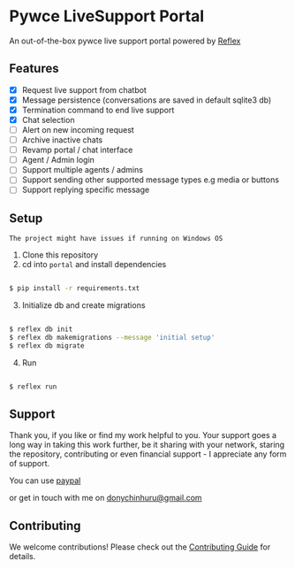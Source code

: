 # Pywce LiveSupport Portal
An out-of-the-box pywce live support portal powered by [Reflex]()

## Features
- [x] Request live support from chatbot 
- [x] Message persistence (conversations are saved in default sqlite3 db)
- [x] Termination command to end live support
- [x] Chat selection
- [ ] Alert on new incoming request
- [ ] Archive inactive chats
- [ ] Revamp portal / chat interface
- [ ] Agent / Admin login
- [ ] Support multiple agents / admins
- [ ] Support sending other supported message types e.g media or buttons
- [ ] Support replying specific message

## Setup
`The project might have issues if running on Windows OS`

1. Clone this repository
2. cd into `portal` and install dependencies
```bash

$ pip install -r requirements.txt
```
3. Initialize db and create migrations
```bash

$ reflex db init
$ reflex db makemigrations --message 'initial setup'
$ reflex db migrate
```
4. Run
```bash

$ reflex run
```

## Support
Thank you, if you like or find my work helpful to you.
Your support goes a long way in taking this work further, be it sharing with your network, staring the repository, contributing or even financial support - I appreciate any form of support.

You can use [paypal](https://www.paypal.me/donnclab) 

or get in touch with me on [donychinhuru@gmail.com](mailto:donychinhuru@gmail.com)

## Contributing

We welcome contributions! Please check out the [Contributing Guide](https://github.com/DonnC/pywce/blob/master/CONTRIBUTING.md) for details.
